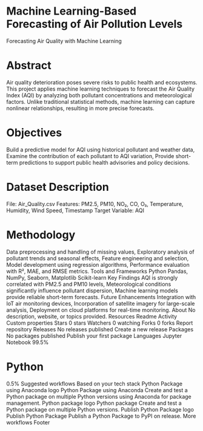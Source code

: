 # Machine Learning-Based Forecasting of Air Pollution Levels
Forecasting Air Quality with Machine Learning

 # Abstract
Air quality deterioration poses severe risks to public health and ecosystems. This project applies machine learning techniques to forecast the Air Quality Index (AQI) by analyzing both pollutant concentrations and meteorological factors. Unlike traditional statistical methods, machine learning can capture nonlinear relationships, resulting in more precise forecasts.

# Objectives
Build a predictive model for AQI using historical pollutant and weather data,
Examine the contribution of each pollutant to AQI variation,
Provide short-term predictions to support public health advisories and policy decisions.
# Dataset Description
File: Air_Quality.csv
Features: PM2.5, PM10, NO₂, CO, O₃, Temperature, Humidity, Wind Speed, Timestamp
Target Variable: AQI
# Methodology
Data preprocessing and handling of missing values,
Exploratory analysis of pollutant trends and seasonal effects,
Feature engineering and selection,
Model development using regression algorithms,
Performance evaluation with R², MAE, and RMSE metrics.
Tools and Frameworks
Python
Pandas, NumPy, Seaborn, Matplotlib
Scikit-learn
Key Findings
AQI is strongly correlated with PM2.5 and PM10 levels,
Meteorological conditions significantly influence pollutant dispersion,
Machine learning models provide reliable short-term forecasts.
Future Enhancements
Integration with IoT air monitoring devices,
Incorporation of satellite imagery for large-scale analysis,
Deployment on cloud platforms for real-time monitoring.
About
No description, website, or topics provided.
Resources
 Readme
 Activity
 Custom properties
Stars
 0 stars
Watchers
 0 watching
Forks
 0 forks
Report repository
Releases
No releases published
Create a new release
Packages
No packages published
Publish your first package
Languages
Jupyter Notebook
99.5%
 
# Python
0.5%
Suggested workflows
Based on your tech stack
Python Package using Anaconda logo
Python Package using Anaconda
Create and test a Python package on multiple Python versions using Anaconda for package management.
Python package logo
Python package
Create and test a Python package on multiple Python versions.
Publish Python Package logo
Publish Python Package
Publish a Python Package to PyPI on release.
More workflows
Footer

